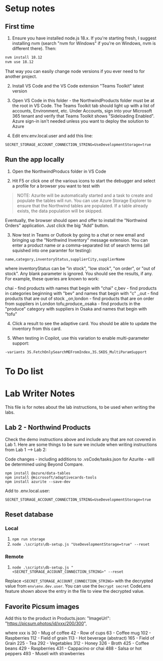 # Setup notes

## First time

1. Ensure you have installed node.js 18.x. If you're starting fresh, I suggest installing nvm (search "nvm for Windows" if you're on Windows, nvm is different there).
Then:

~~~sh
nvm install 18.12
nvm use 18.12
~~~

That way you can easily change node versions if you ever need to for another project.

2. Install VS Code and the VS Code extension "Teams Toolkit" latest version

3. Open VS Code in this folder - the NorthwindProducts folder must be at the root in VS Code.
The Teams Toolkit tab should light up with a list of accounts, Environment, etc.
Under Accounts, sign into your Microsoft 365 tenant and verify that Teams Toolkit shows "Sideloading Enabled".
Azure sign-in isn't needed unless you want to deploy the solution to Azure

4. Edit env\.env.local.user and add this line:

~~~text
SECRET_STORAGE_ACCOUNT_CONNECTION_STRING=UseDevelopmentStorage=true
~~~

## Run the app locally

1. Open the NorthwindProducs folder in VS Code

2. Hit F5 or click one of the various icons to start the debugger and select a profile for a browser you want to test with

> NOTE: Azurite will be automatically started and a task to create and populate the tables will run. You can use Azure Storage Explorer to ensure that the Northwind tables are populated. If a table already exists, the data population will be skipped.

Eventually, the browser should open and offer to install the "Northwind Orders" application. Just click the big "Add" button.

3. Now test in Teams or Outlook by going to a chat or new email and bringing up the "Northwind Inventory" message extension.
You can enter a product name or a comma-separated list of search terms (all squished into one paramter for testing):

~~~text
name,category,inventoryStatus,supplierCity,supplierName
~~~

where inventoryStatus can be "in stock", "low stock", "on order", or "out of stock". Any blank parameter is ignored.
You should see the results, if any. For example, these queries are known to work:

   chai - find products with names that begin with "chai"
   c,bev - find products in categories beginning with "bev" and names that begin with "c"
   ,,out - find products that are out of stock
   ,,on,london - find products that are on order from suppliers in London
   tofu,produce,,osaka - find products in the "produce" category with suppliers in Osaka and names that begin with "tofu"

4. Click a result to see the adaptive card. You should be able to update the inventory from this card.

5. When testing in Copilot, use this variation to enable multi-parameter support:

~~~text
-variants 3S.FetchOnlySearchMEFromIndex,3S.SKDS_MultiParamSupport
~~~

# To Do list



# Lab Writer Notes

This file is for notes about the lab instructions, to be used when writing the labs.

## Lab 2 - Northwind Products

Check the demo instructions above and include any that are not covered in Lab 1.
Here are some things to be sure we include when writing instructions from Lab 1 --> Lab 2:

Code changes - including additions to .vsCode/tasks.json for Azurite - will be determined using Beyond Compare.

```shell
npm install @azure/data-tables
npm install @microsoft/adaptivecards-tools
npm install azurite --save-dev
```

Add to .env.local.user:

~~~text
SECRET_STORAGE_ACCOUNT_CONNECTION_STRING=UseDevelopmentStorage=true
~~~

## Reset database

### Local

1. `npm run storage`
2. `node .\scripts\db-setup.js "UseDevelopmentStorage=true" --reset`

### Remote

1. `node .\scripts\db-setup.js "<SECRET_STORAGE_ACCOUNT_CONNECTION_STRING>" --reset`

Replace `<SECRET_STORAGE_ACCOUNT_CONNECTION_STRING>` with the decrypted value from `env\env.dev.user`. You can use the `Decrypt secret` CodeLens feature shown above the entry in the file to view the decrypted value.

## Favorite Picsum images

Add this to the product in Products.json:
"ImageUrl": "https://picsum.photos/id/xxx/200/300",

where xxx is
30 - Mug of coffee
42 - Row of cups
63 - Coffee mug
102 - Raspberries
112 - Field of grain
113 - Hot beverage (abstract)
165 - Field of Grain
225 - Tea
292 - Vegetables
312 - Honey
326 - Broth
425 - Coffee beans
429 - Raspberries
431 - Cappacino or chai
488 - Salsa or hot peppers
493 - Museli with strawberries
